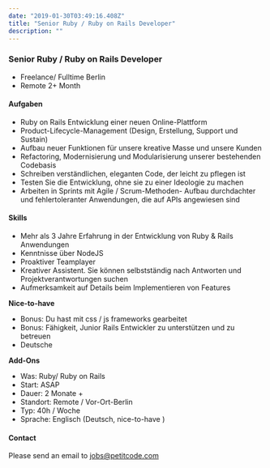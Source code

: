 ```yaml
---
date: "2019-01-30T03:49:16.408Z"
title: "Senior Ruby / Ruby on Rails Developer"
description: ""
---
```


### Senior Ruby / Ruby on Rails Developer

* Freelance/ Fulltime Berlin
* Remote 2+ Month

#### Aufgaben
- Ruby on Rails Entwicklung einer neuen Online-Plattform
- Product-Lifecycle-Management (Design, Erstellung, Support und Sustain)
- Aufbau neuer Funktionen für unsere kreative Masse und unsere Kunden
- Refactoring, Modernisierung und Modularisierung unserer bestehenden Codebasis
- Schreiben verständlichen, eleganten Code, der leicht zu pflegen ist
- Testen Sie die Entwicklung, ohne sie zu einer Ideologie zu machen
- Arbeiten in Sprints mit Agile / Scrum-Methoden- Aufbau durchdachter und fehlertoleranter Anwendungen, die auf APIs angewiesen sind

#### Skills
- Mehr als 3 Jahre Erfahrung in der Entwicklung von Ruby & Rails Anwendungen
- Kenntnisse über NodeJS
- Proaktiver Teamplayer
- Kreativer Assistent. Sie können selbstständig nach Antworten und Projektverantwortungen suchen
- Aufmerksamkeit auf Details beim Implementieren von Features

**Nice-to-have**

- Bonus: Du hast mit css / js frameworks gearbeitet
- Bonus: Fähigkeit, Junior Rails Entwickler zu unterstützen und zu betreuen
- Deutsche

**Add-Ons**

- Was: Ruby/ Ruby on Rails
- Start: ASAP
- Dauer: 2 Monate +
- Standort: Remote / Vor-Ort-Berlin
- Typ: 40h / Woche
- Sprache: Englisch (Deutsch, nice-to-have )

#### Contact

Please send an email to [jobs@petitcode.com](mailto:jobs@petitcode.com)
